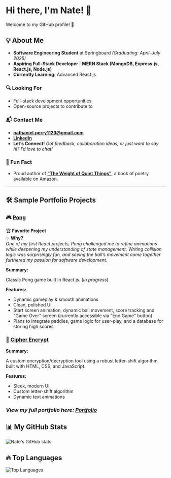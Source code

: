 # Hi there, I'm Nate! 👋  

Welcome to my GitHub profile! 🚀  

## 💡 About Me  
- **Software Engineering Student** at Springboard _(Graduating: April–July 2025)_  
- **Aspiring Full-Stack Developer** | **MERN Stack (MongoDB, Express.js, React.js, Node.js)**  
- **Currently Learning:** Advanced React.js  

### 🔍 Looking For  
- Full-stack development opportunities  
- Open-source projects to contribute to  

### 📬 Contact Me  
- **[nathaniel.perry1123@gmail.com](mailto:nathaniel.perry1123@gmail.com)**  
- **[LinkedIn](https://www.linkedin.com/in/nathaniel-perry-646bb4326)**  
- **Let’s Connect!** _Got feedback, collaboration ideas, or just want to say hi? I’d love to chat!_  

### 🎨 Fun Fact  
- Proud author of **["The Weight of Quiet Things"](https://a.co/d/0tqders)**, a book of poetry available on Amazon.  

---

## 🛠 Sample Portfolio Projects  

### 🎮 [Pong](https://github.com/natep1123/Pong)  

🏆 **Favorite Project**  
✨ **Why?**  
_One of my first React projects, Pong challenged me to refine animations while deepening my understanding of state management. Writing collision logic was surprisingly fun, and seeing the ball’s movement come together furthered my passion for software development._  

**Summary:**  

Classic Pong game built in React.js. (_In progress_)

**Features:**  
- Dynamic gameplay & smooth animations
- Clean, polished UI
- Start screen animation, dynamic ball movement, score tracking and "Game Over" screen (currently accessible via "End Game" button)
- Plans to integrate paddles, game logic for user-play, and a database for storing high scores

### 🔐 [Cipher Encrypt](https://github.com/natep1123/Cipher-Encrypt)  

**Summary:**  

A custom encryption/decryption tool using a robust letter-shift algorithm, built with HTML, CSS, and JavaScript.
  
**Features:**
- Sleek, modern UI
- Custom letter-shift algorithm
- Dynamic text animations

### _View my full portfolio here: [Portfolio](https://github.com/natep1123/Portfolio)_  

## 📊 My GitHub Stats  
![Nate's GitHub stats](https://github-readme-stats.vercel.app/api?username=natep1123&show_icons=true&theme=radical)  

## 🔥 Top Languages  
![Top Languages](https://github-readme-stats.vercel.app/api/top-langs/?username=natep1123&theme=radical&layout=compact)  




